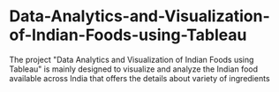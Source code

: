 # Data-Analytics-and-Visualization-of-Indian-Foods-using-Tableau
The project "Data Analytics and Visualization of Indian Foods using Tableau" is mainly designed to visualize and analyze the Indian food available  across India that offers the details about variety of ingredients

